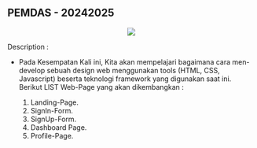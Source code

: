 ## PEMDAS - 20242025

<p align="center">
  <img src="https://capsule-render.vercel.app/api?type=waving&color=gradient&height=150&width=100%&section=footer&text=%5xPEMDAS-FRONTEND%5"/>
</p> 
Description :

- Pada Kesempatan Kali ini, Kita akan mempelajari bagaimana cara men-develop sebuah design web menggunakan tools (HTML, CSS, Javascript) beserta teknologi framework yang digunakan saat ini.
  Berikut LIST Web-Page yang akan dikembangkan :

  1. Landing-Page.
  2. SignIn-Form.
  3. SignUp-Form.
  4. Dashboard Page.
  5. Profile-Page.
